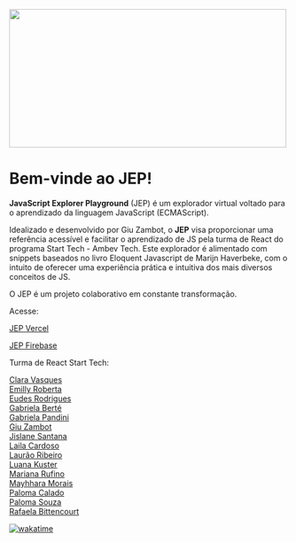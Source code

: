 <img src="https://i.ibb.co/JpTGPMb/JEP-2.png" width="500" height="250">
<h1>Bem-vinde ao JEP!</h1> 
<p><strong>JavaScript Explorer Playground</strong> (JEP) é um explorador virtual voltado para o aprendizado da linguagem JavaScript (ECMAScript).</p>
<p>Idealizado e desenvolvido por Giu Zambot, o <strong>JEP</strong> visa proporcionar uma referência acessível e facilitar o aprendizado de JS pela turma de React do programa Start Tech - Ambev Tech. Este explorador é alimentado com snippets baseados no livro Eloquent Javascript de Marijn Haverbeke, com o intuito de oferecer uma experiência prática e intuitiva dos mais diversos conceitos de JS.</p>
<p>O JEP é um projeto colaborativo em constante transformação.</p>
<p>Acesse: </p>

[JEP Vercel](https://jep.vercel.app/)

[JEP Firebase](https://jsexplorer-d8b90.web.app/)

<p>Turma de React Start Tech:</p>

[Clara Vasques](https://github.com/clvasques)<br>
[Emilly Roberta](https://github.com/EmillyRoberta)<br>
[Eudes Rodrigues](https://github.com/eron300)<br>
[Gabriela Berté](https://github.com/gabrielaberte)<br>
[Gabriela Pandini](https://github.com/gabpandini)<br>
[Giu Zambot](https://github.com/giuzambot)<br>
[Jislane Santana](https://github.com/Jislanes)<br>
[Laila Cardoso](https://github.com/lailacardoso)<br>
[Laurão Ribeiro](https://github.com/ribeirolaura)<br>
[Luana Kuster](https://github.com/luanadkuster)<br>
[Mariana Rufino](https://github.com/mari-rufino-g)<br>
[Mayhhara Morais](https://github.com/mflilian)<br>
[Paloma Calado](https://github.com/palomacalado)<br>
[Paloma Souza](https://github.com/plmsz)<br>
[Rafaela Bittencourt](https://github.com/rafaelabittencourt)<br>

[![wakatime](https://wakatime.com/badge/user/f4c47eff-1865-493d-9fdd-58464aed559f/project/bd02a9b9-15be-4d93-8271-52df1698d26f.svg)](https://wakatime.com/badge/user/f4c47eff-1865-493d-9fdd-58464aed559f/project/bd02a9b9-15be-4d93-8271-52df1698d26f)
